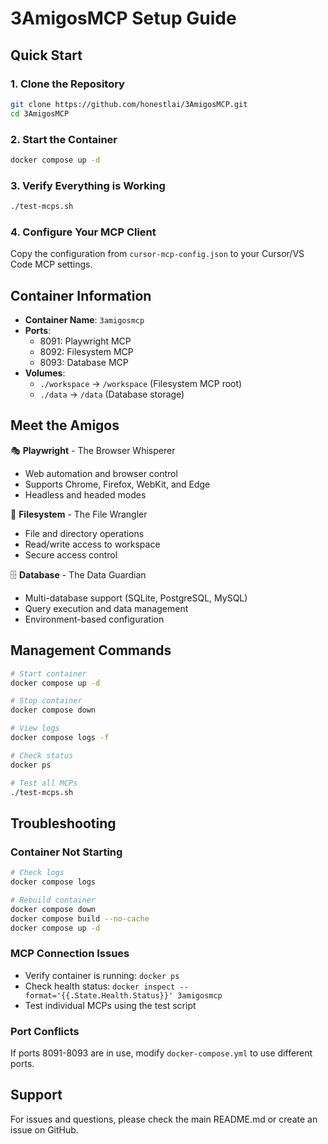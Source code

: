 # 3AmigosMCP Setup Guide

## Quick Start

### 1. Clone the Repository
```bash
git clone https://github.com/honestlai/3AmigosMCP.git
cd 3AmigosMCP
```

### 2. Start the Container
```bash
docker compose up -d
```

### 3. Verify Everything is Working
```bash
./test-mcps.sh
```

### 4. Configure Your MCP Client

Copy the configuration from `cursor-mcp-config.json` to your Cursor/VS Code MCP settings.

## Container Information

- **Container Name**: `3amigosmcp`
- **Ports**: 
  - 8091: Playwright MCP
  - 8092: Filesystem MCP  
  - 8093: Database MCP
- **Volumes**:
  - `./workspace` → `/workspace` (Filesystem MCP root)
  - `./data` → `/data` (Database storage)

## Meet the Amigos

🎭 **Playwright** - The Browser Whisperer
- Web automation and browser control
- Supports Chrome, Firefox, WebKit, and Edge
- Headless and headed modes

📁 **Filesystem** - The File Wrangler
- File and directory operations
- Read/write access to workspace
- Secure access control

🗄️ **Database** - The Data Guardian
- Multi-database support (SQLite, PostgreSQL, MySQL)
- Query execution and data management
- Environment-based configuration

## Management Commands

```bash
# Start container
docker compose up -d

# Stop container
docker compose down

# View logs
docker compose logs -f

# Check status
docker ps

# Test all MCPs
./test-mcps.sh
```

## Troubleshooting

### Container Not Starting
```bash
# Check logs
docker compose logs

# Rebuild container
docker compose down
docker compose build --no-cache
docker compose up -d
```

### MCP Connection Issues
- Verify container is running: `docker ps`
- Check health status: `docker inspect --format='{{.State.Health.Status}}' 3amigosmcp`
- Test individual MCPs using the test script

### Port Conflicts
If ports 8091-8093 are in use, modify `docker-compose.yml` to use different ports.

## Support

For issues and questions, please check the main README.md or create an issue on GitHub.
